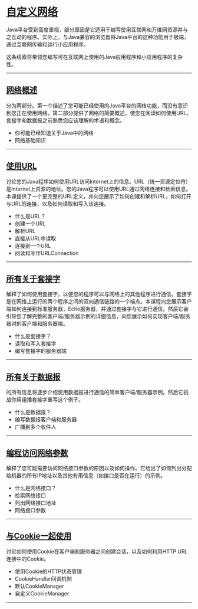 #   [自定义网络](https://docs.oracle.com/javase/tutorial/networking/index.html)

Java平台受到高度重视，部分原因是它适用于编写使用互联网和万维网资源并与之互动的程序。实际上，与Java兼容的浏览器将Java平台的这种功能用于极端，通过互联网传输和运行小应用程序。

这条线索将带领您编写可在互联网上使用的Java应用程序和小应用程序的复杂性。

----
##  [网络概述](overview/README.md)

分为两部分。第一个描述了您可能已经使用的Java平台的网络功能，而没有意识到您正在使用网络。第二部分提供了网络的简要概述，使您在阅读如何使用URL，套接字和数据报之前熟悉您应该理解的术语和概念。

-   你可能已经知道关于Java中的网络
-   网络基础知识

----

##  [使用URL](urls/README.md)

讨论您的Java程序如何使用URL访问Internet上的信息。URL（统一资源定位符）是Internet上资源的地址。您的Java程序可以使用URL通过网络连接和检索信息。本课提供了一个更完整的URL定义，并向您展示了如何创建和解析URL，如何打开与URL的连接，以及如何读取和写入该连接。

-   什么是URL？
-   创建一个URL
-   解析URL
-   直接从URL中读取
-   连接到一个URL
-   阅读和写作URLConnection

----

##  [所有关于套接字](sockets/README.md)

解释了如何使用套接字，以便您的程序可以与网络上的其他程序进行通信。套接字是在网络上运行的两个程序之间的双向通信链路的一个端点。本课程向您展示客户端如何连接到标准服务器，Echo服务器，并通过套接字与它进行通信。然后它会引导您了解完整的客户端/服务器示例的详细信息，向您展示如何实现客户端/服务器对的客户端和服务器端。

-   什么是套接字？
-   读取和写入套接字
-   编写套接字的服务器端

----

##  [所有关于数据报](datagrams/README.md)

的所有信息将逐步介绍使用数据报进行通信的简单客户端/服务器示例。然后它挑战你用组播套接字重写这个例子。

-   什么是数据报？
-   编写数据报客户端和服务器
-   广播到多个收件人

----

##  [编程访问网络参数](nifs/README.md)

解释了您可能需要访问网络接口参数的原因以及如何操作。它给出了如何列出分配给机器的所有IP地址以及其他有用信息（如接口是否在运行）的示例。

-   什么是网络接口？
-   检索网络接口
-   列出网络接口地址
-   网络接口参数

----

##  [与Cookie一起使用](cookies/README.md)

讨论如何使用Cookie在客户端和服务器之间创建会话，以及如何利用HTTP URL连接中的Cookie。

-   使用Cookie的HTTP状态管理
-   CookieHandler回调机制
-   默认CookieManager
-   自定义CookieManager
----

